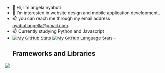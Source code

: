 - 👋 Hi, I’m angela nyabuti
- 👀 I’m interested in website design and mobile application development..
- 📫 you can reach me through my email address nyabutiangella@gmail.com...
- 📫 Currently studying Python and Javascript
- [![My GitHub Stats](https://github-readme-stats.vercel.app/api/?username=angelanyabuti&count_private=true&theme=tokyonight&showicons=true)]()
[![My GitHub Language Stats](https://github-readme-stats.vercel.app/api/top-langs/?username=angelanyabuti&langs_count=5&theme=tokyonight)]()
-<h2> Frameworks and Libraries </h2> 
<p>
    <img src="https://img.shields.io/badge/.NET-512BD4?style=for-the-badge&logo=dotnet&logoColor=white" />
</p>

<!---
angelanyabuti/angelanyabuti is a ✨ special ✨ repository because its `README.md` (this file) appears on your GitHub profile.
You can click the Preview link to take a look at your changes.
--->
